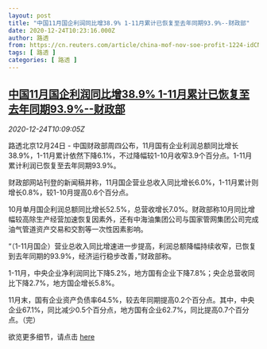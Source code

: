 ```yaml
---
layout: post
title: "中国11月国企利润同比增38.9% 1-11月累计已恢复至去年同期93.9%--财政部"
date: 2020-12-24T10:23:16.000Z
author: 路透
from: https://cn.reuters.com/article/china-mof-nov-soe-profit-1224-idCNKBS28Y0YG
tags: [ 路透 ]
categories: [ 路透 ]
---
```

<!--1608805396000-->
[中国11月国企利润同比增38.9% 1-11月累计已恢复至去年同期93.9%--财政部](https://cn.reuters.com/article/china-mof-nov-soe-profit-1224-idCNKBS28Y0YG)
------

<div>
<div><i>2020-12-24T10:09:05Z</i></div><p>路透北京12月24日 - 中国财政部周四公布，11月国有企业利润总额同比增长38.9%，1-11月累计依然下降6.1%，不过降幅较1-10月收窄3.9个百分点。1-11月累计利润已恢复至去年同期93.9%。</p><p>财政部网站刊登的新闻稿并称，11月国企营业总收入同比增长6.0%，1-11月累计则增长0.8%，较1-10月提高0.6个百分点。</p><p>10月单月国企利润总额同比增长52.5%，总营收增长7.0%。财政部称10月同比增幅较高除生产经营加速恢复因素外，还有中海油集团公司与国家管网集团公司完成油气管道资产交易和交割等一次性因素影响。</p><p>“（1-11月国企）营业总收入同比增速进一步提高，利润总额降幅持续收窄，已恢复到去年同期的93.9%，经济运行稳步改善，”财政部称。</p><p>1-11月，中央企业净利润同比下降5.2%，地方国有企业下降7.8%；央企总营收同比下降2.7%，地方国企增长5.8%。</p><p>11月末，国有企业资产负债率64.5%，较去年同期提高0.2个百分点。其中，中央企业67.1%，同比减少0.5个百分点，地方国有企业62.7%，同比提高0.7个百分点。（完）</p><p>欲览更多细节，请点击 <a href="http://zcgls.mof.gov.cn/qiyeyunxingdongtai/202012/t20201224_3636764.htm">here</a></p>
</div>
